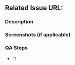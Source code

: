 ## Related Issue URL:

<!-- Give the link of the related issue -->

### Description

<!-- Give a brief description about the task -->

### Screenshots (if applicable)

### QA Steps

- [ ] <!-- step 1 -->
